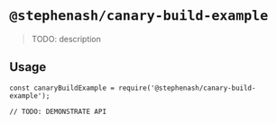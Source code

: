 # `@stephenash/canary-build-example`

> TODO: description

## Usage

```
const canaryBuildExample = require('@stephenash/canary-build-example');

// TODO: DEMONSTRATE API
```
